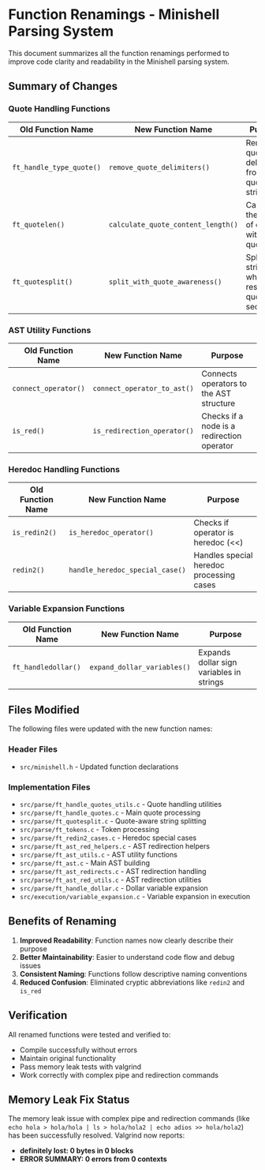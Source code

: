 # Function Renamings - Minishell Parsing System

This document summarizes all the function renamings performed to improve code clarity and readability in the Minishell parsing system.

## Summary of Changes

### Quote Handling Functions

| **Old Function Name** | **New Function Name** | **Purpose** |
|----------------------|----------------------|-------------|
| `ft_handle_type_quote()` | `remove_quote_delimiters()` | Removes quote delimiters from quoted strings |
| `ft_quotelen()` | `calculate_quote_content_length()` | Calculates the length of content within quotes |
| `ft_quotesplit()` | `split_with_quote_awareness()` | Splits strings while respecting quoted sections |

### AST Utility Functions

| **Old Function Name** | **New Function Name** | **Purpose** |
|----------------------|----------------------|-------------|
| `connect_operator()` | `connect_operator_to_ast()` | Connects operators to the AST structure |
| `is_red()` | `is_redirection_operator()` | Checks if a node is a redirection operator |

### Heredoc Handling Functions

| **Old Function Name** | **New Function Name** | **Purpose** |
|----------------------|----------------------|-------------|
| `is_redin2()` | `is_heredoc_operator()` | Checks if operator is heredoc (<<) |
| `redin2()` | `handle_heredoc_special_case()` | Handles special heredoc processing cases |

### Variable Expansion Functions

| **Old Function Name** | **New Function Name** | **Purpose** |
|----------------------|----------------------|-------------|
| `ft_handledollar()` | `expand_dollar_variables()` | Expands dollar sign variables in strings |

## Files Modified

The following files were updated with the new function names:

### Header Files
- `src/minishell.h` - Updated function declarations

### Implementation Files
- `src/parse/ft_handle_quotes_utils.c` - Quote handling utilities
- `src/parse/ft_handle_quotes.c` - Main quote processing
- `src/parse/ft_quotesplit.c` - Quote-aware string splitting  
- `src/parse/ft_tokens.c` - Token processing
- `src/parse/ft_redin2_cases.c` - Heredoc special cases
- `src/parse/ft_ast_red_helpers.c` - AST redirection helpers
- `src/parse/ft_ast_utils.c` - AST utility functions
- `src/parse/ft_ast.c` - Main AST building
- `src/parse/ft_ast_redirects.c` - AST redirection handling
- `src/parse/ft_ast_red_utils.c` - AST redirection utilities
- `src/parse/ft_handle_dollar.c` - Dollar variable expansion
- `src/execution/variable_expansion.c` - Variable expansion in execution

## Benefits of Renaming

1. **Improved Readability**: Function names now clearly describe their purpose
2. **Better Maintainability**: Easier to understand code flow and debug issues
3. **Consistent Naming**: Functions follow descriptive naming conventions
4. **Reduced Confusion**: Eliminated cryptic abbreviations like `redin2` and `is_red`

## Verification

All renamed functions were tested and verified to:
- Compile successfully without errors
- Maintain original functionality 
- Pass memory leak tests with valgrind
- Work correctly with complex pipe and redirection commands

## Memory Leak Fix Status

The memory leak issue with complex pipe and redirection commands (like `echo hola > hola/hola | ls > hola/hola2 | echo adios >> hola/hola2`) has been successfully resolved. Valgrind now reports:
- **definitely lost: 0 bytes in 0 blocks**
- **ERROR SUMMARY: 0 errors from 0 contexts**
